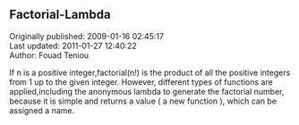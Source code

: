 ## Factorial-Lambda  
Originally published: 2009-01-16 02:45:17  
Last updated: 2011-01-27 12:40:22  
Author: Fouad Teniou  
  
If n is a positive integer,factorial(n!) is the product of all the positive integers from 1 up to the given integer.
However, different types of functions are applied,including the anonymous lambda to generate the factorial number, because it is simple and returns a value ( a new function ), which can be assigned a name.